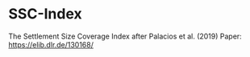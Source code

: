 # SSC-Index
The Settlement Size Coverage Index after Palacios et al. (2019)
Paper: https://elib.dlr.de/130168/
